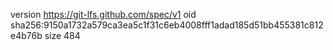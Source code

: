 version https://git-lfs.github.com/spec/v1
oid sha256:9150a1732a579ca3ea5c1f31c6eb4008fff1adad185d51bb455381c812e4b76b
size 484
